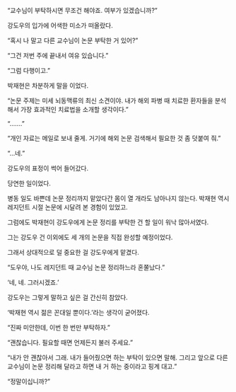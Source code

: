 “교수님이 부탁하시면 무조건 해야죠. 여부가 있겠습니까?”

강도우의 입가에 어색한 미소가 떠올랐다.

“혹시 나 말고 다른 교수님이 논문 부탁한 거 있어?”

“그건 저번 주에 끝내서 여유 있습니다.”

“그럼 다행이고.”

박재현은 차분하게 말을 이었다.

“논문 주제는 미세 뇌동맥류의 최신 소견이야. 내가 해외 파병 때 치료한 환자들을 분석해서 가장 효과적인 치료법을 소개할 생각이다.”

“…….”

“개인 자료는 메일로 보내 줄게. 거기에 해외 논문 검색해서 필요한 것 좀 덧붙여 줘.”

“…네.”

강도우의 표정이 썩어 들어갔다.

당연한 일이었다.

병동 일도 바쁜데 논문 정리까지 맡았다간 몸이 열 개라도 남아나지 않는다. 박재현 역시 레지던트 시절 논문에 시달려 본 경험이 있었고.

그럼에도 박재현이 강도우에게 논문 정리를 부탁한 건 할 일이 워낙 많아서였다.

그는 강도우 건 이외에도 세 개의 논문을 직접 완성할 예정이었다.

그래서 상대적으로 덜 중요한 걸 강도우에게 맡겼다.

“도우야, 나도 레지던트 때 교수님 논문 정리하느라 혼쭐났다.”

‘네, 네. 그러시겠죠.’

강도우는 그렇게 말하고 싶은 걸 간신히 참았다.

‘박재현 역시 젊은 꼰대일 뿐이다.’라는 생각이 굳어졌다.

“진짜 미안한데, 이번 한 번만 부탁하자.”

“괜찮습니다. 필요할 때면 언제든지 불러 주세요.”

“내가 안 괜찮아서 그래. 내가 들어줬으면 하는 부탁이 있으면 말해. 그리고 앞으로 다른 교수님이 논문 정리해 달라고 하면 내 거 하는 중이라고 핑계 대고.”

“정말이십니까?”